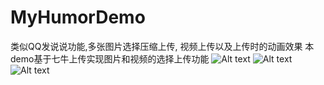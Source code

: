 # MyHumorDemo
类似QQ发说说功能,多张图片选择压缩上传,
视频上传以及上传时的动画效果
本demo基于七牛上传实现图片和视频的选择上传功能
![Alt text](https://github.com/SmallSmallrui/MyHumorDemo/blob/master/选择上传格式.png)
![Alt text](https://github.com/SmallSmallrui/MyHumorDemo/blob/master/上传图片.png)
![Alt text](https://github.com/SmallSmallrui/MyHumorDemo/blob/master/选择图片.png)
